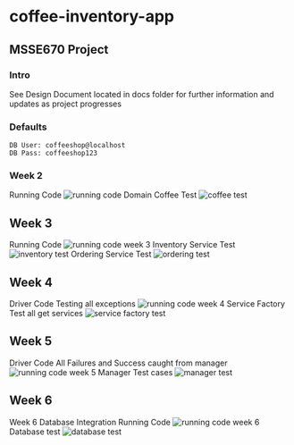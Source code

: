 # coffee-inventory-app
## MSSE670 Project

### Intro
See Design Document located in docs folder for further information and updates as project progresses

### Defaults
```
DB User: coffeeshop@localhost
DB Pass: coffeeshop123
```

### Week 2
Running Code
![running code](docs/screenshots/Week2RunningCode.png "Running code")
Domain Coffee Test
![coffee test](docs/screenshots/CoffeeTestPass.png "Coffee Test")

## Week 3
Running Code
![running code week 3](docs/screenshots/Week3RunningCode.png "Week 3 Running Code")
Inventory Service Test
![inventory test](docs/screenshots/InventoryTestPassed.png "Inventory Test Passed") 
Ordering Service Test
![ordering test](docs/screenshots/OrderingTestPassed.png "Ordering Service Test Passed")

## Week 4
Driver Code Testing all exceptions
![running code week 4](docs/screenshots/CatchExceptionsTest.png "driver exceptions test")
Service Factory Test all get services
![service factory test](docs/screenshots/ServiceFactoryTest.png "all services tested")

## Week 5
Driver Code All Failures and Success caught from manager
![running code week 5](docs/screenshots/AllManagerServiceTestFailsAndPass.png "week 5 running code")
Manager Test cases
![manager test](docs/screenshots/ManagerTestPass.png "manager test cases")

## Week 6
Week 6 Database Integration Running Code
![running code week 6](docs/screenshots/Week6RunningCode.png "Database integration")
Database test
![database test](docs/screenshots/databasetest.png "item database test")